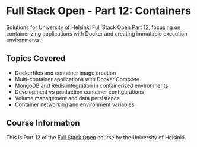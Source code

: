 # Full Stack Open - Part 12: Containers
Solutions for University of Helsinki Full Stack Open Part 12, focusing on containerizing applications with Docker and creating immutable execution environments.

## Topics Covered
* Dockerfiles and container image creation
* Multi-container applications with Docker Compose
* MongoDB and Redis integration in containerized environments
* Development vs production container configurations
* Volume management and data persistence
* Container networking and environment variables

<!-- Certificate placeholder - replace with your actual certificate image URL when available -->
<!-- [![Part 12 Certificate](YOUR_CERTIFICATE_IMAGE_URL)](YOUR_CERTIFICATE_VERIFICATION_URL) -->

## Course Information
This is Part 12 of the [Full Stack Open](https://fullstackopen.com/en/part12) course by the University of Helsinki.